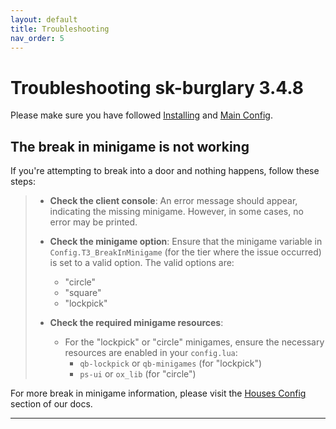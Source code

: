 ```yaml
---
layout: default
title: Troubleshooting
nav_order: 5
---
```


# Troubleshooting sk-burglary 3.4.8

Please make sure you have followed [Installing](https://mknzz.github.io/burglary-docs/install.html) and [Main Config](https://mknzz.github.io/burglary-docs/config.html).

## The break in minigame is not working

If you're attempting to break into a door and nothing happens, follow these steps:

> - **Check the client console**: An error message should appear, indicating the missing minigame. However, in some cases, no error may be printed.
>
> - **Check the minigame option**: Ensure that the minigame variable in `Config.T3_BreakInMinigame` (for the tier where the issue occurred) is set to a valid option. The valid options are: 
>   - "circle"
>   - "square"
>   - "lockpick"
>
> - **Check the required minigame resources**: 
>   - For the "lockpick" or "circle" minigames, ensure the necessary resources are enabled in your `config.lua`:
>     - `qb-lockpick` or `qb-minigames` (for "lockpick")
>     - `ps-ui` or `ox_lib` (for "circle")
>

For more break in minigame information, please visit the [Houses Config](https://mknzz.github.io/burglary-docs/tier_config.html) section of our docs.

---
